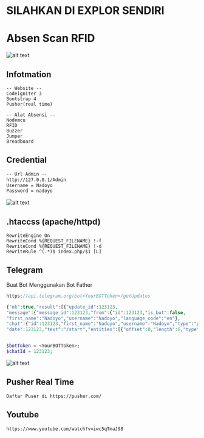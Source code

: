# SILAHKAN DI EXPLOR SENDIRI
# Absen Scan RFID

![alt text](https://github.com/nadoyo69/Absen_RFID/blob/master/assets/img2.png?raw=true)


## Infotmation
```
-- Website --
Codeigniter 3
Bootstrap 4
Pusher(real time)

-- Alat Absensi --
Nodemcu
RFID
Buzzer
Jumper
Breadboard
```

## Credential


```txt
-- Url Admin --
http://127.0.0.1/Admin
Username = Nadoyo
Password = nadoyo
```
![alt text](https://github.com/nadoyo69/Absen_RFID/blob/master/assets/img3.png?raw=true)

## .htaccss (apache/httpd)
```.htaccess
RewriteEngine On
RewriteCond %{REQUEST_FILENAME} !-f
RewriteCond %{REQUEST_FILENAME} !-d
RewriteRule ^(.*)$ index.php/$1 [L]
```

## Telegram
Buat Bot Menggunakan Bot Father

```php
https://api.telegram.org/bot<YourBOTToken>/getUpdates

{"ok":true,"result":[{"update_id":123123,
"message":{"message_id":123123,"from":{"id":123123,"is_bot":false,
"first_name":"Nadoyo","username":"Nadoyo","language_code":"en"},
"chat":{"id":123123,"first_name":"Nadoyo","username":"Nadoyo","type":"private"}, 
"date":123123,"text":"/start","entities":[{"offset":0,"length":6,"type":"bot_command"}]}}]}


$botToken = <YourBOTToken>; 
$chatId = 123123; 
```
![alt text](https://github.com/nadoyo69/Absen_RFID/blob/master/assets/img.png?raw=true)

## Pusher Real Time
```
Daftar Puser di https://pusher.com/
```

## Youtube
```
https://www.youtube.com/watch?v=iwc5qTmaJ98
```
